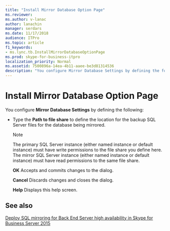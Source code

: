 ```yaml
---
title: "Install Mirror Database Option Page"
ms.reviewer: 
ms.author: v-lanac
author: lanachin
manager: serdars
ms.date: 11/17/2018
audience: ITPro
ms.topic: article
f1_keywords:
- ms.lync.tb.InstallMirrorDatabaseOptionPage
ms.prod: skype-for-business-itpro
localization_priority: Normal
ms.assetid: 7500896a-14ea-4b11-aaee-be3d81314536
description: "You configure Mirror Database Settings by defining the following:"
---
```


# Install Mirror Database Option Page
 
You configure **Mirror Database Settings** by defining the following:
  
- Type the **Path to file share** to define the location for the backup SQL Server files for the database being mirrored.
    
    > [!NOTE]
    > The primary SQL Server instance (either named instance or default instance) must have write permissions to the file share you define here. The mirror SQL Server instance (either named instance or default instance) must have read permissions to the same file share. 
  
  **OK** Accepts and commits changes to the dialog.
  
  **Cancel** Discards changes and closes the dialog.
  
  **Help** Displays this help screen.
  
## See also

[Deploy SQL mirroring for Back End Server high availability in Skype for Business Server 2015](../../deploy/deploy-high-availability-and-disaster-recovery/sql-mirroring-for-high-availability.md)
